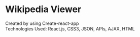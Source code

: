 # Wikipedia Viewer
Created by using Create-react-app<br/>
Technologies Used: React.js, CSS3, JSON, APIs, AJAX, HTML
